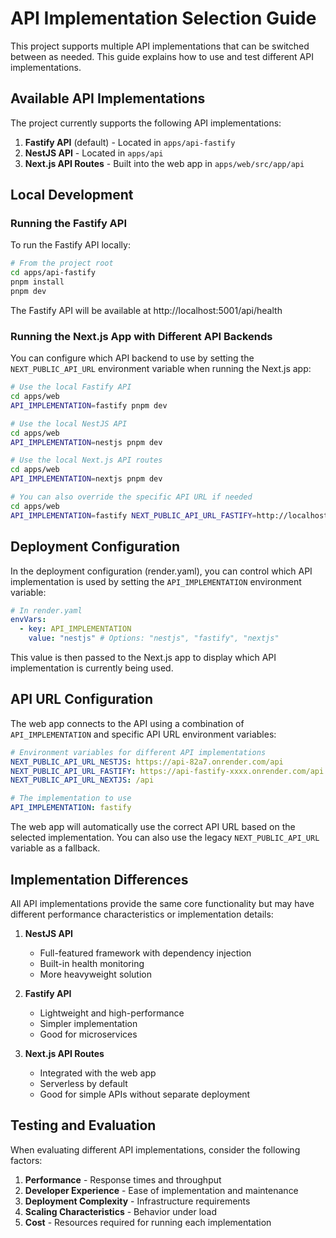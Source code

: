 # API Implementation Selection Guide

This project supports multiple API implementations that can be switched between as needed. This guide explains how to use and test different API implementations.

## Available API Implementations

The project currently supports the following API implementations:

1. **Fastify API** (default) - Located in `apps/api-fastify`
2. **NestJS API** - Located in `apps/api` 
3. **Next.js API Routes** - Built into the web app in `apps/web/src/app/api`

## Local Development

### Running the Fastify API

To run the Fastify API locally:

```bash
# From the project root
cd apps/api-fastify
pnpm install
pnpm dev
```

The Fastify API will be available at http://localhost:5001/api/health

### Running the Next.js App with Different API Backends

You can configure which API backend to use by setting the `NEXT_PUBLIC_API_URL` environment variable when running the Next.js app:

```bash
# Use the local Fastify API
cd apps/web
API_IMPLEMENTATION=fastify pnpm dev

# Use the local NestJS API
cd apps/web
API_IMPLEMENTATION=nestjs pnpm dev

# Use the local Next.js API routes
cd apps/web
API_IMPLEMENTATION=nextjs pnpm dev

# You can also override the specific API URL if needed
cd apps/web
API_IMPLEMENTATION=fastify NEXT_PUBLIC_API_URL_FASTIFY=http://localhost:5001/api pnpm dev
```

## Deployment Configuration

In the deployment configuration (render.yaml), you can control which API implementation is used by setting the `API_IMPLEMENTATION` environment variable:

```yaml
# In render.yaml
envVars:
  - key: API_IMPLEMENTATION
    value: "nestjs" # Options: "nestjs", "fastify", "nextjs"
```

This value is then passed to the Next.js app to display which API implementation is currently being used.

## API URL Configuration

The web app connects to the API using a combination of `API_IMPLEMENTATION` and specific API URL environment variables:

```yaml
# Environment variables for different API implementations
NEXT_PUBLIC_API_URL_NESTJS: https://api-82a7.onrender.com/api
NEXT_PUBLIC_API_URL_FASTIFY: https://api-fastify-xxxx.onrender.com/api
NEXT_PUBLIC_API_URL_NEXTJS: /api

# The implementation to use
API_IMPLEMENTATION: fastify
```

The web app will automatically use the correct API URL based on the selected implementation. You can also use the legacy `NEXT_PUBLIC_API_URL` variable as a fallback.

## Implementation Differences

All API implementations provide the same core functionality but may have different performance characteristics or implementation details:

1. **NestJS API**
   - Full-featured framework with dependency injection
   - Built-in health monitoring
   - More heavyweight solution

2. **Fastify API**
   - Lightweight and high-performance
   - Simpler implementation
   - Good for microservices

3. **Next.js API Routes**
   - Integrated with the web app
   - Serverless by default
   - Good for simple APIs without separate deployment

## Testing and Evaluation

When evaluating different API implementations, consider the following factors:

1. **Performance** - Response times and throughput
2. **Developer Experience** - Ease of implementation and maintenance
3. **Deployment Complexity** - Infrastructure requirements
4. **Scaling Characteristics** - Behavior under load
5. **Cost** - Resources required for running each implementation